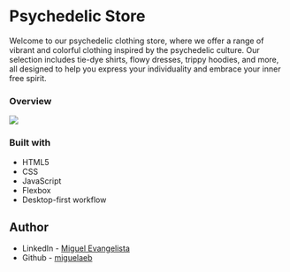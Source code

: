 # Psychedelic Store

Welcome to our psychedelic clothing store, where we offer a range of vibrant and colorful clothing inspired by the psychedelic culture. Our selection includes tie-dye shirts, flowy dresses, trippy hoodies, and more, all designed to help you express your individuality and embrace your inner free spirit.

[](https://miguelaeb.github.io/psicodelic-store/)

### Overview

![](../psychedelic-store/design/FireShot%20Capture%20002%20-%20Home%20-%20127.0.0.1.png)

### Built with

- HTML5 
- CSS 
- JavaScript
- Flexbox
- Desktop-first workflow

## Author

- LinkedIn - [Miguel Evangelista](https://www.linkedin.com/in/miguel-evangelista-8458b9150/)
- Github - [miguelaeb](https://github.com/Miguelaeb)